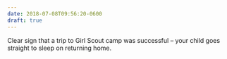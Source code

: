 ```yaml
---
date: 2018-07-08T09:56:20-0600
draft: true
---
```




Clear sign that a trip to Girl Scout camp was successful – your child goes straight to sleep on returning home.




